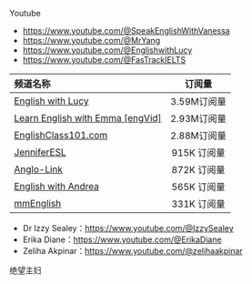 Youtube

- https://www.youtube.com/@SpeakEnglishWithVanessa
- https://www.youtube.com/@MrYang
- https://www.youtube.com/@EnglishwithLucy
- https://www.youtube.com/@FasTrackIELTS

| 频道名称                                                     |   订阅量    |
| :----------------------------------------------------------- | :---------: |
| [English with Lucy](https://www.youtube.com/c/EnglishwithLucy) | 3.59M订阅量 |
| [Learn English with Emma [engVid]](https://www.youtube.com/c/LearnEnglishwithEmma) | 2.93M订阅量 |
| [EnglishClass101.com](https://www.youtube.com/c/EnglishClass101) | 2.88M订阅量 |
| [JenniferESL](https://www.youtube.com/user/JenniferESL)      | 915K 订阅量 |
| [Anglo-Link](https://www.youtube.com/user/MinooAngloLink)    | 872K 订阅量 |
| [English with Andrea](https://www.youtube.com/c/EnglishwithAndrea) | 565K 订阅量 |
| [mmEnglish](https://www.youtube.com/user/TheLadiesproject)   | 331K 订阅量 |

- Dr Izzy Sealey：https://www.youtube.com/@IzzySealey
- Erika Diane：https://www.youtube.com/@ErikaDiane
- Zeliha Akpinar：https://www.youtube.com/@zelihaakpinar

绝望主妇